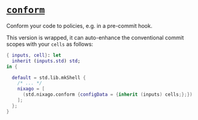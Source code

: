 # [`conform`][conform]

Conform your code to policies, e.g. in a pre-commit hook.

This version is wrapped, it can auto-enhance the conventional
commit scopes with your `cells` as follows:

```nix
{ inputs, cell}: let
  inherit (inputs.std) std;
in {

  default = std.lib.mkShell {
    /* ... */
    nixago = [
      (std.nixago.conform {configData = {inherit (inputs) cells;};})
    ];
  };
}
```

[conform]: https://github.com/siderolabs/conform
